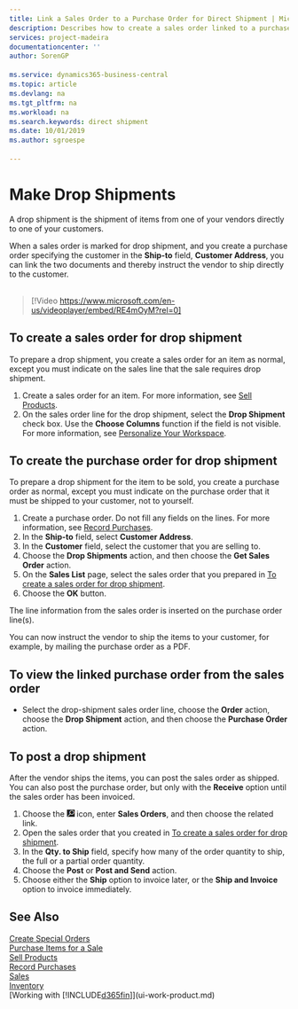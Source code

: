 ```yaml
---
title: Link a Sales Order to a Purchase Order for Direct Shipment | Microsoft Docs
description: Describes how to create a sales order linked to a purchase order to enable shipment directly from the vendor to the customer.
services: project-madeira
documentationcenter: ''
author: SorenGP

ms.service: dynamics365-business-central
ms.topic: article
ms.devlang: na
ms.tgt_pltfrm: na
ms.workload: na
ms.search.keywords: direct shipment
ms.date: 10/01/2019
ms.author: sgroespe

---
```

# Make Drop Shipments
A drop shipment is the shipment of items from one of your vendors directly to one of your customers.

When a sales order is marked for drop shipment, and you create a purchase order specifying the customer in the **Ship-to** field, **Customer Address**, you can link the two documents and thereby instruct the vendor to ship directly to the customer.
<br><br>  
  
> [!Video https://www.microsoft.com/en-us/videoplayer/embed/RE4mOyM?rel=0]

## To create a sales order for drop shipment
To prepare a drop shipment, you create a sales order for an item as normal, except you must indicate on the sales line that the sale requires drop shipment.

1. Create a sales order for an item. For more information, see [Sell Products](sales-how-sell-products.md).
2. On the sales order line for the drop shipment, select the **Drop Shipment** check box. Use the **Choose Columns** function if the field is not visible. For more information, see [Personalize Your Workspace](ui-personalization-user.md).

## To create the purchase order for drop shipment
To prepare a drop shipment for the item to be sold, you create a purchase order as normal, except you must indicate on the purchase order that it must be shipped to your customer, not to yourself.

1. Create a purchase order. Do not fill any fields on the lines. For more information, see [Record Purchases](purchasing-how-record-purchases.md).
2. In the **Ship-to** field, select **Customer Address**.
3. In the **Customer** field, select the customer that you are selling to.
3. Choose the **Drop Shipments** action, and then choose the **Get Sales Order** action.
4. On the **Sales List** page, select the sales order that you prepared in [To create a sales order for drop shipment](sales-how-drop-shipment.md#to-create-a-sales-order-for-drop-shipment).
5. Choose the **OK** button.

The line information from the sales order is inserted on the purchase order line(s).

You can now instruct the vendor to ship the items to your customer, for example, by mailing the purchase order as a PDF.     

## To view the linked purchase order from the sales order
* Select the drop-shipment sales order line, choose the **Order** action, choose the **Drop Shipment** action, and then choose the **Purchase Order** action.

## To post a drop shipment
After the vendor ships the items, you can post the sales order as shipped. You can also post the purchase order, but only with the **Receive** option until the sales order has been invoiced.

1. Choose the ![Lightbulb that opens the Tell Me feature](media/ui-search/search_small.png "Tell me what you want to do") icon, enter **Sales Orders**, and then choose the related link.
2. Open the sales order that you created in [To create a sales order for drop shipment]().
3. In the **Qty. to Ship** field, specify how many of the order quantity to ship, the full or a partial order quantity.
4. Choose the **Post** or **Post and Send** action.
5. Choose either the **Ship** option to invoice later, or the **Ship and Invoice** option to invoice immediately.

## See Also
[Create Special Orders](sales-how-to-create-special-orders.md)  
[Purchase Items for a Sale](purchasing-how-purchase-products-sale.md)  
[Sell Products](sales-how-sell-products.md)  
[Record Purchases](purchasing-how-record-purchases.md)  
[Sales](sales-manage-sales.md)  
[Inventory](inventory-manage-inventory.md)  
[Working with [!INCLUDE[d365fin](includes/d365fin_md.md)]](ui-work-product.md)
